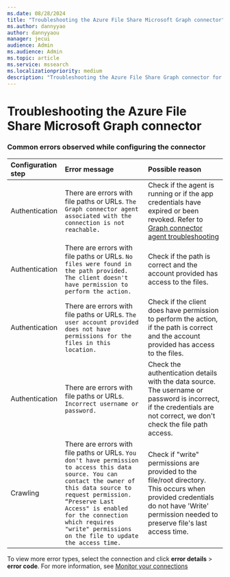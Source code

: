 ```yaml
--- 
ms.date: 08/28/2024 
title: "Troubleshooting the Azure File Share Microsoft Graph connector" 
ms.author: dannyyao
author: dannyyaou
manager: jecui
audience: Admin 
ms.audience: Admin 
ms.topic: article 
ms.service: mssearch 
ms.localizationpriority: medium 
description: "Troubleshooting the Azure File Share Graph connector for Microsoft Search and Microsoft 365 Copilot" 
--- 
```


# Troubleshooting the Azure File Share Microsoft Graph connector  

###  Common errors observed while configuring the connector

| Configuration step | Error message | Possible reason |
|:----|:----|:----|
| Authentication | There are errors with file paths or URLs. `The Graph connector agent associated with the connection is not reachable.` | Check if the agent is running or if the app credentials have expired or been revoked. Refer to [Graph connector agent troubleshooting](./graph-connector-agent.md#troubleshooting)  |
| Authentication | There are errors with file paths or URLs. `No files were found in the path provided. The client doesn't have permission to perform the action.` | Check if the path is correct and the account provided has access to the files. |
| Authentication | There are errors with file paths or URLs. `The user account provided does not have permissions for the files in this location.`  | Check if the client does have permission to perform the action, if the path is correct and the account provided has access to the files. |
| Authentication | There are errors with file paths or URLs. `Incorrect username or password.` | Check the authentication details with the data source. The username or password is incorrect, if the credentials are not correct, we don't check the file path access. |
| Crawling | There are errors with file paths or URLs. `You don't have permission to access this data source. You can contact the owner of this data source to request permission. “Preserve Last Access" is enabled for the connection which requires "write" permissions on the file to update the access time.` | Check if "write" permissions are provided to the file/root directory. This occurs when provided credentials do not have 'Write' permission needed to preserve file's last access time. |

To view more error types,  select the connection and click **error details** > **error code**. For more information, see [Monitor your connections](./manage-connector.md)
